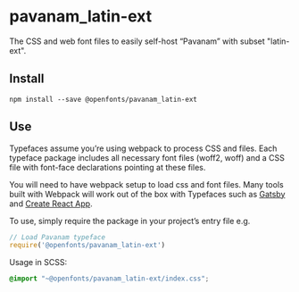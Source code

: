 
# pavanam_latin-ext

The CSS and web font files to easily self-host “Pavanam” with subset "latin-ext".

## Install

`npm install --save @openfonts/pavanam_latin-ext`

## Use

Typefaces assume you’re using webpack to process CSS and files. Each typeface
package includes all necessary font files (woff2, woff) and a CSS file with
font-face declarations pointing at these files.

You will need to have webpack setup to load css and font files. Many tools built
with Webpack will work out of the box with Typefaces such as [Gatsby](https://github.com/gatsbyjs/gatsby)
and [Create React App](https://github.com/facebookincubator/create-react-app).

To use, simply require the package in your project’s entry file e.g.

```javascript
// Load Pavanam typeface
require('@openfonts/pavanam_latin-ext')
```

Usage in SCSS:
```scss
@import "~@openfonts/pavanam_latin-ext/index.css";
```
